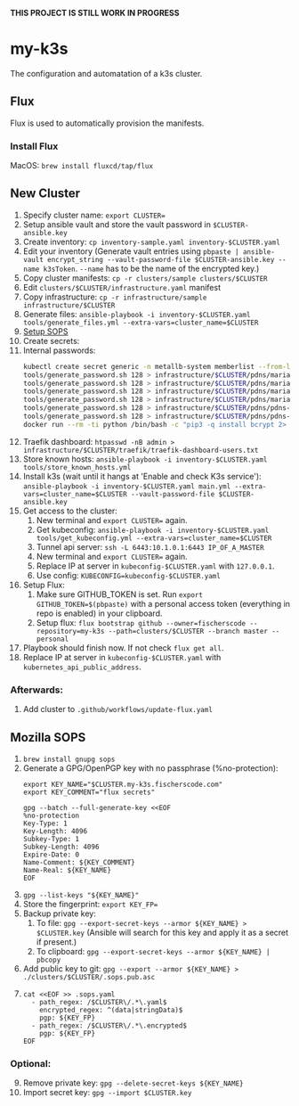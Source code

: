 **THIS PROJECT IS STILL WORK IN PROGRESS**

# my-k3s
The configuration and automatation of a k3s cluster.

<!-- # Setup
1. Setup the servers using `ansible-playbook main.yml --extra-vars=cluster_name=contabo_1`.
2. Get kubeconfig: `ansible-playbook tools/get_kubeconfig.yml --extra-vars=cluster_name=contabo_1`
3. Port forward API-Server `ssh -L 6443:10.1.0.1:6443 172.16.17.101`
4. kubeconfig server
5. `KUBECONFIG=kubeconfig-vagrant.yaml`
6. Setup Flux:
   1. Make sure GITHUB_TOKEN is set. Run `export GITHUB_TOKEN=$(pbpaste)` with a personal access token (everything in repo is enabled) in your clipboard.
   2. For vagrant: `flux bootstrap github --owner=fischerscode --repository=my-k3s --path=clusters/vagrant --branch master --personal`

      For contabo_1: `flux bootstrap github --owner=fischerscode --repository=my-k3s --path=clusters/contabo_1 --branch master --personal` -->


<!-- # Testing
You can test this repository using vagrant.
1. `vagrant up`
2. `ansible-playbook tools/store_known_hosts.yml`
3. `ansible-playbook main.yml --extra-vars=cluster_name=vagrant`
4. Make sure GITHUB_TOKEN is set. Run `export GITHUB_TOKEN=$(pbpaste)` with a personal access token (everything in repo is enabled) in your clipboard.
5. `flux bootstrap github --owner=fischerscode --repository=my-k3s --path=clusters/vagrant --branch master --personal` -->


## Flux
Flux is used to automatically provision the manifests.

### Install Flux
MacOS: ```brew install fluxcd/tap/flux```


<!-- # Velero
Velero is used to backup the cluster.

## Install Velero
MacOS: ```brew install velero``` -->


<!-- ## Partition
1. start Rescue system (ArchRescue)
2. ssh as root
3. `fdisk -l`
4. `e2fsck -f /dev/sda3 -y`
5. `resize2fs /dev/sda3 100663296s`
6. `parted /dev/sda`
7. `unit s`
8. Print current config: `print free`
9. Shrink 3 by 150GB (215-150=65) `resizepart 3 104857599s` 
10. `mkpart logical 104857600s 419430366s` (104857600 = 419430400 - 150 * 1024^3 /512)
11. Print current config: `print free`
12. `reboot` -->

## New Cluster
1. Specify cluster name: `export CLUSTER=`
2. Setup ansible vault and store the vault password in `$CLUSTER-ansible.key`
3. Create inventory: `cp inventory-sample.yaml inventory-$CLUSTER.yaml`
4. Edit your inventory (Generate vault entries using `pbpaste | ansible-vault encrypt_string --vault-password-file $CLUSTER-ansible.key --name k3sToken`. `--name` has to be the name of the encrypted key.)
5. Copy cluster manifests: `cp -r clusters/sample clusters/$CLUSTER`
6. Edit `clusters/$CLUSTER/infrastructure.yaml` manifest
7. Copy infrastructure: `cp -r infrastructure/sample infrastructure/$CLUSTER`
8. Generate files: `ansible-playbook -i inventory-$CLUSTER.yaml tools/generate_files.yml --extra-vars=cluster_name=$CLUSTER`
9.  [Setup SOPS](#mozilla-sops)
10. Create secrets:
   1. Internal passwords:
      ```bash
      kubectl create secret generic -n metallb-system memberlist --from-literal=secretkey="$(tools/generate_password.sh 128)" --dry-run=client -o yaml > infrastructure/$CLUSTER/metallb/memberlist.yaml; sops --encrypt --in-place infrastructure/$CLUSTER/metallb/memberlist.yaml
      tools/generate_password.sh 128 > infrastructure/$CLUSTER/pdns/mariadb-auth-root.encrypted; sops --encrypt --in-place infrastructure/$CLUSTER/pdns/mariadb-auth-root.encrypted
      tools/generate_password.sh 128 > infrastructure/$CLUSTER/pdns/mariadb-auth-user.encrypted; sops --encrypt --in-place infrastructure/$CLUSTER/pdns/mariadb-auth-user.encrypted
      tools/generate_password.sh 128 > infrastructure/$CLUSTER/pdns/mariadb-admin-root.encrypted; sops --encrypt --in-place infrastructure/$CLUSTER/pdns/mariadb-admin-root.encrypted
      tools/generate_password.sh 128 > infrastructure/$CLUSTER/pdns/mariadb-admin-user.encrypted; sops --encrypt --in-place infrastructure/$CLUSTER/pdns/mariadb-admin-user.encrypted
      tools/generate_password.sh 128 > infrastructure/$CLUSTER/pdns/pdns-api-key.encrypted; sops --encrypt --in-place infrastructure/$CLUSTER/pdns/pdns-api-key.encrypted
      tools/generate_password.sh 128 > infrastructure/$CLUSTER/pdns/pdns-admin-secret-key.encrypted; sops --encrypt --in-place infrastructure/$CLUSTER/pdns/pdns-admin-secret-key.encrypted
      docker run --rm -ti python /bin/bash -c "pip3 -q install bcrypt 2> /dev/null && python -c 'import bcrypt; print(bcrypt.gensalt().decode())'" > infrastructure/$CLUSTER/pdns/pdns-admin-salt.encrypted; sops --encrypt --in-place infrastructure/$CLUSTER/pdns/pdns-admin-salt.encrypted
      ```
   2. Traefik dashboard: `htpasswd -nB admin > infrastructure/$CLUSTER/traefik/traefik-dashboard-users.txt`
11. Store known hosts: `ansible-playbook -i inventory-$CLUSTER.yaml tools/store_known_hosts.yml`
12. Install k3s (wait until it hangs at 'Enable and check K3s service'): `ansible-playbook -i inventory-$CLUSTER.yaml main.yml --extra-vars=cluster_name=$CLUSTER --vault-password-file $CLUSTER-ansible.key`
13. Get access to the cluster:
    1.   New terminal and `export CLUSTER=` again.
    2.  Get kubeconfig: `ansible-playbook -i inventory-$CLUSTER.yaml tools/get_kubeconfig.yml --extra-vars=cluster_name=$CLUSTER`
    3.  Tunnel api server: `ssh -L 6443:10.1.0.1:6443 IP_OF_A_MASTER`
    4.  New terminal and `export CLUSTER=` again.
    5.  Replace IP at server in `kubeconfig-$CLUSTER.yaml` with `127.0.0.1`.
    6.  Use config: `KUBECONFIG=kubeconfig-$CLUSTER.yaml`
14. Setup Flux:
    1. Make sure GITHUB_TOKEN is set. Run `export GITHUB_TOKEN=$(pbpaste)` with a personal access token (everything in repo is enabled) in your clipboard.
    2. Setup flux: `flux bootstrap github --owner=fischerscode --repository=my-k3s --path=clusters/$CLUSTER --branch master --personal`
15. Playbook should finish now. If not check `flux get all`.
16. Replace IP at server in `kubeconfig-$CLUSTER.yaml` with `kubernetes_api_public_address`.
   
### Afterwards:
1. Add cluster to `.github/workflows/update-flux.yaml`


## Mozilla SOPS
1. `brew install gnupg sops`
2. Generate a GPG/OpenPGP key with no passphrase (%no-protection):
   ```
   export KEY_NAME="$CLUSTER.my-k3s.fischerscode.com"
   export KEY_COMMENT="flux secrets"

   gpg --batch --full-generate-key <<EOF
   %no-protection
   Key-Type: 1
   Key-Length: 4096
   Subkey-Type: 1
   Subkey-Length: 4096
   Expire-Date: 0
   Name-Comment: ${KEY_COMMENT}
   Name-Real: ${KEY_NAME}
   EOF
   ```
3. `gpg --list-keys "${KEY_NAME}"`
4. Store the fingerprint: `export KEY_FP=`
5. Backup private key:
   1. To file: `gpg --export-secret-keys --armor ${KEY_NAME} > $CLUSTER.key` (Ansible will search for this key and apply it as a secret if present.)
   2. To clipboard: `gpg --export-secret-keys --armor ${KEY_NAME} | pbcopy`
6. Add public key to git: `gpg --export --armor ${KEY_NAME} > ./clusters/$CLUSTER/.sops.pub.asc`
7. ```
   cat <<EOF >> .sops.yaml
     - path_regex: /$CLUSTER\/.*\.yaml$
       encrypted_regex: ^(data|stringData)$
       pgp: ${KEY_FP}
     - path_regex: /$CLUSTER\/.*\.encrypted$
       pgp: ${KEY_FP}
   EOF
   ```

### Optional:
9.  Remove private key: `gpg --delete-secret-keys ${KEY_NAME}`
10. Import secret key: `gpg --import $CLUSTER.key`

